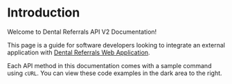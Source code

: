 # Introduction

Welcome to Dental Referrals API V2 Documentation!

This page is a guide for software developers looking to integrate an external application with <a href="https://app.dental-referrals.org" target="_blank">Dental Referrals Web Application</a>.

Each API method in this documentation comes with a sample command using `cURL`. You can view these code examples in the dark area to the right.

